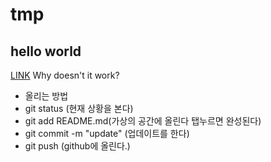 # tmp
## hello world
[LINK](https://naver.com)
Why doesn't it work?

- 올리는 방법
-  git status (현재 상황을 본다)
-  git add README.md(가상의 공간에 올린다 탭누르면 완성된다)
-  git commit -m "update" (업데이트를 한다)
-  git push (github에 올린다.)




